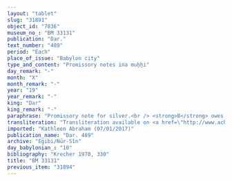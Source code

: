 ```yaml
---
layout: "tablet"
slug: "31891"
object_id: "7836"
museum_no_: "BM 33131"
publication: "Dar."
text_number: "489"
period: "Each"
place_of_issue: "Babylon city"
type_and_content: "Promissory notes ina muẖẖi"
day_remark: "-"
month: "X"
month_remark: "-"
year: "19"
year_remark: "-"
king: "Dar"
king_remark: "-"
paraphrase: "Promissory note for silver.<br /> <strong>B</strong> owes 1/2&nbsp; minas and 5(*) shekels of medium quality silver, of which one-eighth is alloy to <strong>A</strong>, to be paid on the 1<sup>st</sup> of &Scaron;abāṭ (XI) of the 19<sup>th</sup> year. Witnesses.<br /> (*) Joann&egrave;s (Achemenet website) reads: 4.<br /> &nbsp;<br /> <strong>A </strong>= Bēl-ittannu/Iqī&scaron;a-Marduk//Urnanna; <strong>B </strong>= Bēl-lummir/&Scaron;a-Nab&ucirc;-&scaron;ū"
transliteration: "Transliteration available on <a href=\"http://www.achemenet.com/fr/item/?/1087349=BM 33131&l=a&c=1&t=1.4/1/24/1/1663042\" target=\"_blank\">Achemenet</a>"
imported: "Kathleen Abraham (07/01/2017)"
publication_name: "Dar. 489"
archive: "Egibi/Nūr-Sîn"
day_babylonian_: "10"
bibliography: "Krecher 1970, 330"
title: "BM 33131"
previous_item: "31894"
---
```

